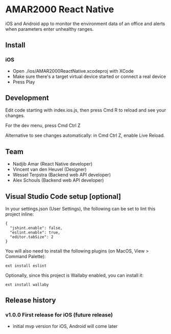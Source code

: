 # AMAR2000 React Native

iOS and Android app to monitor the environment data of an office and alerts when parameters enter unhealthy ranges.

## Install

### iOS

- Open ./ios/AMAR2000ReactNative.xcodeproj with XCode
- Make sure there's a target virtual device started or connect a real device
- Press Play

## Development

Edit code starting with index.ios.js, then press Cmd R to reload and see your changes.

For the dev menu, press Cmd Ctrl Z

Alternative to see changes automatically: in Cmd Ctrl Z, enable Live Reload.

## Team

- Nadjib Amar (React Native developer)
- Vincent van den Heuvel (Designer)
- Wessel Terpstra (Backend web API developer)
- Alex Schouls (Backend web API developer)

## Visual Studio Code setup [optional]

In your settings.json (User Settings), the following can be set to lint this project inline:

```
{
  "jshint.enable": false,
  "eslint.enable": true,
  "editor.tabSize": 2
}
```

You will also need to install the following plugins (on MacOS, View > Command Palette):

```
ext install eslint
```

Optionally, since this project is Wallaby enabled, you can install it:

```
ext install wallaby
```

## Release history

### v1.0.0 First release for iOS (future release)
- initial mvp version for iOS, Android will come later
